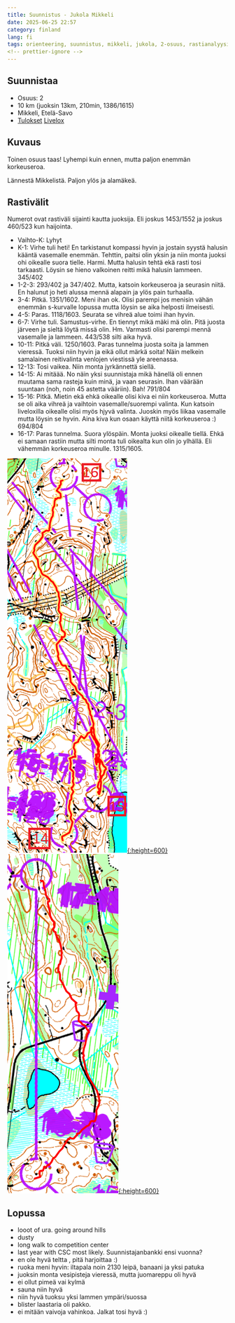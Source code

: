 ```yaml
---
title: Suunnistus - Jukola Mikkeli
date: 2025-06-25 22:57
category: finland
lang: fi
tags: orienteering, suunnistus, mikkeli, jukola, 2-osuus, rastianalyysi, 
<!-- prettier-ignore -->
---
```


## Suunnistaa

- Osuus: 2
- 10 km (juoksin 13km, 210min, 1386/1615)
- Mikkeli, Etelä-Savo
- [Tulokset](https://results.jukola.com/tulokset-new/fi/j2025_ju/ju/kilpailijat/p2/?Popup=Competitor;1100;2)
  [Livelox](https://www.livelox.com/Viewer/Mikkeli-Jukola-2025-Jukolan-Viesti/Jukolan-Viesti/2?classId=988724&relayLeg=2)

## Kuvaus

Toinen osuus taas! Lyhempi kuin ennen, mutta paljon enemmän korkeuseroa.

Lännestä Mikkelistä. Paljon ylös ja alamäkeä.

## Rastivälit

Numerot ovat rastiväli sijainti kautta juoksija. Eli joskus 1453/1552 ja joskus
460/523 kun haijointa.

- Vaihto-K: Lyhyt
- K-1: Virhe tuli heti! En tarkistanut kompassi hyvin ja jostain syystä halusin
  kääntä vasemalle enemmän. Tehttin, paitsi olin yksin ja niin monta juoksi ohi
  oikealle suora tielle. Harmi. Mutta halusin tehtä ekä rasti tosi tarkaasti.
  Löysin se hieno valkoinen reitti mikä halusin lammeen. 345/402
- 1-2-3: 293/402 ja 347/402. Mutta, katsoin korkeuseroa ja seurasin niitä. En
  halunut jo heti alussa mennä alapain ja ylös pain turhaalla.
- 3-4: Pitkä. 1351/1602. Meni ihan ok. Olisi parempi jos menisin vähän enemmän
  s-kurvalle lopussa mutta löysin se aika helposti ilmeisesti.
- 4-5: Paras. 1118/1603. Seurata se vihreä alue toimi ihan hyvin.
- 6-7: Virhe tuli. Samustus-virhe. En tiennyt mikä mäki mä olin. Pitä juosta
  järveen ja sieltä löytä missä olin. Hm. Varmasti olisi parempi mennä vasemalle
  ja lammeen. 443/538 silti aika hyvä.
- 10-11: Pitkä väli. 1250/1603. Paras tunnelma juosta soita ja lammen vieressä.
  Tuoksi niin hyvin ja eikä ollut märkä soita! Näin melkein samalainen
  reitivalinta venlojen viestissä yle areenassa.
- 12-13: Tosi vaikea. Niin monta jyrkännettä siellä.
- 14-15: Ai mitäää. No näin yksi suunnistaja mikä hänellä oli ennen muutama sama
  rasteja kuin minä, ja vaan seurasin. Ihan väärään suuntaan (noh, noin 45
  astetta vääriin). Bah! 791/804
- 15-16: Pitkä. Mietin ekä ehkä oikealle olisi kiva ei niin korkeuseroa. Mutta
  se oli aika vihreä ja vaihtoin vasemalle/suorempi valinta. Kun katsoin
  liveloxilla oikealle olisi myös hjyvä valinta. Juoskin myös liikaa vasemalle
  mutta löysin se hyvin. Aina kiva kun osaan käyttä niitä korkeuseroa :) 694/804
- 16-17: Paras tunnelma. Suora ylöspäin. Monta juoksi oikealle tiellä. Ehkä ei
  samaan rastiin mutta silti monta tuli oikealta kun olin jo ylhällä. Eli
  vähemmän korkeuseroa minulle. 1315/1605.

[![from rasti 15 to 16](images/f.2025.jukola.15-16.png "15-16"){:height=600}](images/f.2026.jukola.15-17.png)
[![from rasti 16 to 17](images/f.2025.jukola.16-17.png "16-17"){:height=600}](images/f.2026.jukola.16-17.png)

## Lopussa

- looot of ura. going around hills
- dusty
- long walk to competition center
- last year with CSC most likely. Suunnistajanbankki ensi vuonna?
- en ole hyvä teltta , pitä harjoittaa :)
- ruoka meni hyvin: iltapala noin 2130 leipä, banaani ja yksi patuka
- juoksin monta vesipisteja vieressä, mutta juomareppu oli hyvä
- ei ollut pimeä vai kylmä
- sauna niin hyvä
- niin hyvä tuoksu yksi lammen ympäri/suossa
- blister laastaria oli pakko.
- ei mitään vaivoja vahinkoa. Jalkat tosi hyvä :)
